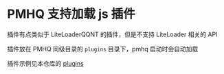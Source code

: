 # PMHQ 支持加载 js 插件

插件有点类似于 LiteLoaderQQNT 的插件，但是不支持 LiteLoader 相关的 API

插件放在 PMHQ 同级目录的 `plugins` 目录下，pmhq 启动时会自动加载

插件示例见本仓库的 [plugins](https://github.com/linyuchen/PMHQ/tree/main/plugins)